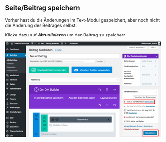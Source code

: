## Seite/Beitrag speichern

Vorher hast du die Änderungen im Text-Modul gespeichert, aber noch nicht die Änderung des Beitrages selbst.

Klicke dazu auf _**Aktualisieren**_ um den Beitrag zu speichern.

![image](./assets/save_post.jpg)
